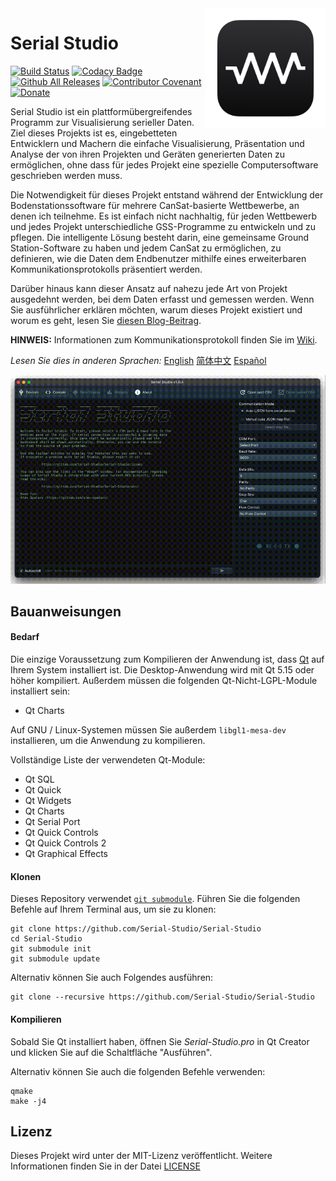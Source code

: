 <a href="#">
    <img width="192px" height="192px" src="doc/icon.svg" align="right" />
</a>

# Serial Studio

[![Build Status](https://github.com/Serial-Studio/Serial-Studio/workflows/Build/badge.svg)](https://github.com/Serial-Studio/Serial-Studio/actions/)
[![Codacy Badge](https://app.codacy.com/project/badge/Grade/4b6f3ce14a684704980fea31d8c1632e)](https://www.codacy.com/gh/Serial-Studio/Serial-Studio/dashboard?utm_source=github.com&amp;utm_medium=referral&amp;utm_content=Serial-Studio/Serial-Studio&amp;utm_campaign=Badge_Grade)
[![Github All Releases](https://img.shields.io/github/downloads/Serial-Studio/Serial-Studio/total.svg)](https://github.com/Serial-Studio/Serial-Studio/releases/)
[![Contributor Covenant](https://img.shields.io/badge/Contributor%20Covenant-v1.4%20adopted-ff69b4.svg)](CODE_OF_CONDUCT.md)
[![Donate](https://img.shields.io/badge/Donate-PayPal-green.svg)](https://www.paypal.com/donate?hosted_button_id=XN68J47QJKYDE)

Serial Studio ist ein plattformübergreifendes Programm zur Visualisierung serieller Daten. Ziel dieses Projekts ist es, eingebetteten Entwicklern und Machern die einfache Visualisierung, Präsentation und Analyse der von ihren Projekten und Geräten generierten Daten zu ermöglichen, ohne dass für jedes Projekt eine spezielle Computersoftware geschrieben werden muss.

Die Notwendigkeit für dieses Projekt entstand während der Entwicklung der Bodenstationssoftware für mehrere CanSat-basierte Wettbewerbe, an denen ich teilnehme. Es ist einfach nicht nachhaltig, für jeden Wettbewerb und jedes Projekt unterschiedliche GSS-Programme zu entwickeln und zu pflegen. Die intelligente Lösung besteht darin, eine gemeinsame Ground Station-Software zu haben und jedem CanSat zu ermöglichen, zu definieren, wie die Daten dem Endbenutzer mithilfe eines erweiterbaren Kommunikationsprotokolls präsentiert werden.

Darüber hinaus kann dieser Ansatz auf nahezu jede Art von Projekt ausgedehnt werden, bei dem Daten erfasst und gemessen werden. Wenn Sie ausführlicher erklären möchten, warum dieses Projekt existiert und worum es geht, lesen Sie [diesen Blog-Beitrag](https://www.alex-spataru.com/blog/introducing-serial-studio).

**HINWEIS:** Informationen zum Kommunikationsprotokoll finden Sie im [Wiki](https://github.com/Serial-Studio/Serial-Studio/wiki/Communication-Protocol).

*Lesen Sie dies in anderen Sprachen:* [English](README.md) [简体中文](README_ZH.md) [Español](README_ES.md)

![Software usage](doc/app-usage.gif)

## Bauanweisungen

#### Bedarf

Die einzige Voraussetzung zum Kompilieren der Anwendung ist, dass [Qt](http://www.qt.io/download-open-source/) auf Ihrem System installiert ist. Die Desktop-Anwendung wird mit Qt 5.15 oder höher kompiliert. Außerdem müssen die folgenden Qt-Nicht-LGPL-Module installiert sein:

- Qt Charts

Auf GNU / Linux-Systemen müssen Sie außerdem `libgl1-mesa-dev` installieren, um die Anwendung zu kompilieren.

Vollständige Liste der verwendeten Qt-Module:

- Qt SQL
- Qt Quick
- Qt Widgets
- Qt Charts
- Qt Serial Port
- Qt Quick Controls
- Qt Quick Controls 2
- Qt Graphical Effects

#### Klonen

Dieses Repository verwendet [`git submodule`](https://git-scm.com/book/en/v2/Git-Tools-Submodules). Führen Sie die folgenden Befehle auf Ihrem Terminal aus, um sie zu klonen:

	git clone https://github.com/Serial-Studio/Serial-Studio
	cd Serial-Studio
	git submodule init
	git submodule update
	
Alternativ können Sie auch Folgendes ausführen:

	git clone --recursive https://github.com/Serial-Studio/Serial-Studio
    
#### Kompilieren

Sobald Sie Qt installiert haben, öffnen Sie *Serial-Studio.pro* in Qt Creator und klicken Sie auf die Schaltfläche "Ausführen".

Alternativ können Sie auch die folgenden Befehle verwenden:

	qmake
	make -j4

## Lizenz

Dieses Projekt wird unter der MIT-Lizenz veröffentlicht. Weitere Informationen finden Sie in der Datei [LICENSE](LICENSE.md)

